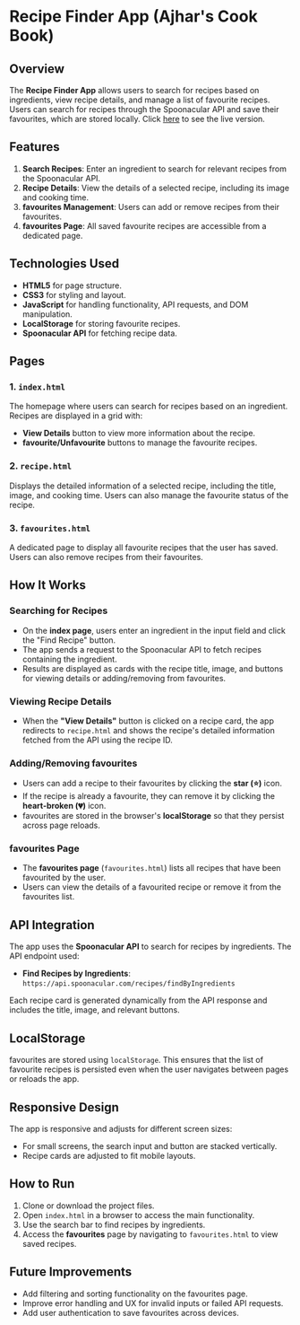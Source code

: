 # Recipe Finder App (Ajhar's Cook Book)

## Overview

The **Recipe Finder App** allows users to search for recipes based on ingredients, view recipe details, and manage a list of favourite recipes. Users can search for recipes through the Spoonacular API and save their favourites, which are stored locally. Click [here](https://ajharcookbook.netlify.app/) to see the live version.

## Features

1. **Search Recipes**: Enter an ingredient to search for relevant recipes from the Spoonacular API.
2. **Recipe Details**: View the details of a selected recipe, including its image and cooking time.
3. **favourites Management**: Users can add or remove recipes from their favourites.
4. **favourites Page**: All saved favourite recipes are accessible from a dedicated page.

## Technologies Used

- **HTML5** for page structure.
- **CSS3** for styling and layout.
- **JavaScript** for handling functionality, API requests, and DOM manipulation.
- **LocalStorage** for storing favourite recipes.
- **Spoonacular API** for fetching recipe data.

## Pages

### 1. `index.html`

The homepage where users can search for recipes based on an ingredient. Recipes are displayed in a grid with:

- **View Details** button to view more information about the recipe.
- **favourite/Unfavourite** buttons to manage the favourite recipes.

### 2. `recipe.html`

Displays the detailed information of a selected recipe, including the title, image, and cooking time. Users can also manage the favourite status of the recipe.

### 3. `favourites.html`

A dedicated page to display all favourite recipes that the user has saved. Users can also remove recipes from their favourites.

## How It Works

### Searching for Recipes

- On the **index page**, users enter an ingredient in the input field and click the "Find Recipe" button.
- The app sends a request to the Spoonacular API to fetch recipes containing the ingredient.
- Results are displayed as cards with the recipe title, image, and buttons for viewing details or adding/removing from favourites.

### Viewing Recipe Details

- When the **"View Details"** button is clicked on a recipe card, the app redirects to `recipe.html` and shows the recipe's detailed information fetched from the API using the recipe ID.

### Adding/Removing favourites

- Users can add a recipe to their favourites by clicking the **star (⭐)** icon.
- If the recipe is already a favourite, they can remove it by clicking the **heart-broken (💔)** icon.
- favourites are stored in the browser's **localStorage** so that they persist across page reloads.

### favourites Page

- The **favourites page** (`favourites.html`) lists all recipes that have been favourited by the user.
- Users can view the details of a favourited recipe or remove it from the favourites list.

## API Integration

The app uses the **Spoonacular API** to search for recipes by ingredients. The API endpoint used:

- **Find Recipes by Ingredients**: `https://api.spoonacular.com/recipes/findByIngredients`

Each recipe card is generated dynamically from the API response and includes the title, image, and relevant buttons.

## LocalStorage

favourites are stored using `localStorage`. This ensures that the list of favourite recipes is persisted even when the user navigates between pages or reloads the app.

## Responsive Design

The app is responsive and adjusts for different screen sizes:

- For small screens, the search input and button are stacked vertically.
- Recipe cards are adjusted to fit mobile layouts.

## How to Run

1. Clone or download the project files.
2. Open `index.html` in a browser to access the main functionality.
3. Use the search bar to find recipes by ingredients.
4. Access the **favourites** page by navigating to `favourites.html` to view saved recipes.

## Future Improvements

- Add filtering and sorting functionality on the favourites page.
- Improve error handling and UX for invalid inputs or failed API requests.
- Add user authentication to save favourites across devices.
